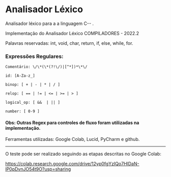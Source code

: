 # Analisador Léxico
Analisador léxico para a a linguagem C--
.

Implementação do Analisador Léxico
COMPILADORES - 2022.2


Palavras reservadas: int, void, char, return, if, else, while, for.

<h3>Expressões Regulares:</h3>

	Comentário: \/\*(\*(?!\/)|[^*])*\*\/
	
	id: [A-Za-z_]

	binop: [ + | - | * | / ]

	relop: [ == | != | <= | >= | > ]

	logical_op: [ &&  | || ]
	
	number: [ 0-9 ]

#### Obs: Outras Regex para controles de fluxo foram utilizadas na implementação.


Ferramentas utilizadas:
Google Colab, Lucid, PyCharm e github.
<hr>
O teste pode ser realizado seguindo as etapas descritas no Google Colab: 

https://colab.research.google.com/drive/12yp0fgYzIQo7HlDaN-lP0pDvnJO54t9O?usp=sharing


